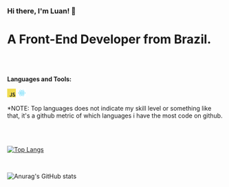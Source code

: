 ### Hi there, I'm Luan! 👋

# A Front-End Developer from Brazil.

<br />
<br />

**Languages and Tools:**  

<code><img height="20" src="https://raw.githubusercontent.com/github/explore/80688e429a7d4ef2fca1e82350fe8e3517d3494d/topics/javascript/javascript.png"></code>
<code><img height="20" src="https://raw.githubusercontent.com/github/explore/80688e429a7d4ef2fca1e82350fe8e3517d3494d/topics/react/react.png"></code>

*NOTE: Top languages does not indicate my skill level or something like that, it's a github metric of which languages i have the most code on github.

<br />
<br />

[![Top Langs](https://github-readme-stats.vercel.app/api/top-langs/?username=luanpires94&layout=compact&theme=radical)](https://github.com/anuraghazra/github-readme-stats)

<br />

![Anurag's GitHub stats](https://github-readme-stats.vercel.app/api?username=luanpires94&hide=issues&show_icons=true&theme=radical)

